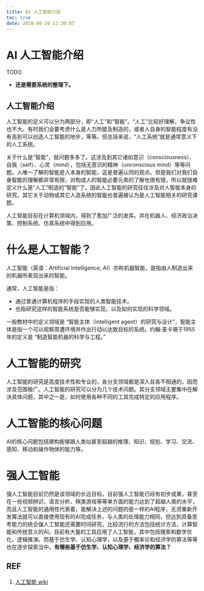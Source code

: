 ```yaml
---
title: 01 人工智能介绍
toc: true
date: 2018-08-20 12:30:07
---
```

# AI 人工智能介绍

TODO

* **还是需要系统的整理下。**

## 人工智能介绍

人工智能的定义可以分为两部分，即“人工”和“智能”。“人工”比较好理解，争议性也不大。有时我们会要考虑什么是人力所能及制造的，或者人自身的智能程度有没有高到可以创造人工智能的地步，等等。但总括来说，“人工系统”就是通常意义下的人工系统。

关于什么是“智能”，就问题多多了。这涉及到其它诸如意识（consciousness）、自我（self）、心灵（mind），包括无意识的精神（unconscious mind）等等问题。人唯一了解的智能是人本身的智能，这是普遍认同的观点。但是我们对我们自身智能的理解都非常有限，对构成人的智能必要元素的了解也很有限，所以就很难定义什么是“人工”制造的“智能”了。因此人工智能的研究往往涉及对人智能本身的研究。其它关于动物或其它人造系统的智能也普遍被认为是人工智能相关的研究课题。

人工智能目前在计算机领域内，得到了愈加广泛的发挥。并在机器人、经济政治决策、控制系统、仿真系统中得到应用。

# 什么是人工智能？

人工智能（英语：Artificial Intelligence, AI）亦称机器智能，是指由人制造出来的机器所表现出来的智能。

通常，人工智能是指：

* 通过普通计算机程序的手段实现的人类智能技术。
* 也指研究这样的智能系统是否能够实现，以及如何实现的科学领域。

一般教材中的定义领域是 “智能主体（intelligent agent）的研究与设计”，智能主体是指一个可以观察周遭环境并作出行动以达致目标的系统。约翰·麦卡锡于1955年的定义是 “制造智能机器的科学与工程。”


# 人工智能的研究


人工智能的研究是高度技术性和专业的，各分支领域都是深入且各不相通的，因而涉及范围极广。人工智能的研究可以分为几个技术问题。其分支领域主要集中在解决具体问题，其中之一是，如何使用各种不同的工具完成特定的应用程序。


# 人工智能的核心问题


AI的核心问题包括建构能够跟人类似甚至超越的推理、知识、规划、学习、交流、感知、移动和操作物体的能力等。


# 强人工智能


强人工智能目前仍然是该领域的长远目标。目前强人工智能已经有初步成果，甚至在一些视频辨识、语言分析、棋类游戏等等单方面的能力达到了超越人类的水平，而且人工智能的通用性代表着，能解决上述的问题的是一样的AI程序，无须重新开发算法就可以直接使用现有的AI完成任务，与人类的处理能力相同，但达到具备思考能力的统合强人工智能还需要时间研究，比较流行的方法包括统计方法，计算智能和传统意义的AI。目前有大量的工具应用了人工智能，其中包括搜索和数学优化、逻辑推演。而基于仿生学、认知心理学，以及基于概率论和经济学的算法等等也在逐步探索当中。**有哪些基于仿生学、认知心理学、经济学的算法？**






## REF

1. [人工智能 wiki](https://zh.wikipedia.org/wiki/%E4%BA%BA%E5%B7%A5%E6%99%BA%E8%83%BD#%E6%BC%94%E7%BB%8E%E3%80%81%E6%8E%A8%E7%90%86%E5%92%8C%E8%A7%A3%E5%86%B3%E9%97%AE%E9%A2%98)
